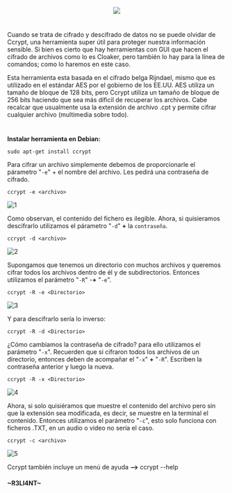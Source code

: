 <p align="center">
  <a href="https://github.com/DenverCoder1/readme-typing-svg"><img src="https://readme-typing-svg.herokuapp.com?color=13F700FF&width=350&lines=Cifrar+archivos+con+CCRYPT"></a>
</p>

<h1 align="center"></h1>

Cuando se trata de cifrado y descifrado de datos no se puede olvidar de Ccrypt, una herramienta super útil para proteger nuestra información sensible. Si bien es cierto que hay herramientas con GUI que hacen el cifrado de archivos como lo es Cloaker, pero también lo hay para la línea de comandos; como lo haremos en este caso.

Esta herramienta esta basada en el cifrado belga Rijndael, mismo que es utilizado en el estándar AES por el gobierno de los EE.UU. AES utiliza un tamaño de bloque de 128 bits, pero Ccrypt utiliza un tamaño de bloque de 256 bits haciendo que sea más díficil de recuperar los archivos. Cabe recalcar que usualmente usa la extensión de archivo .cpt y permite cifrar cualquier archivo (multimedia sobre todo).

<h1 align="center"></h1>

**Instalar herramienta en Debian:**
```
sudo apt-get install ccrypt
```

Para cifrar un archivo simplemente debemos de proporcionarle el párametro "`-e`" + el nombre del archivo. Les pedirá una contraseña de cifrado.
```
ccrypt -e <archivo>
```
![1](https://user-images.githubusercontent.com/75953873/179381300-04537638-5bd2-4f7f-a04d-14d342778214.png)

Como observan, el contenido del fichero es ilegible. Ahora, si quisieramos descifrarlo utilizamos el párametro "`-d`" **+** la `contraseña`.
```
ccrypt -d <archivo>
```
![2](https://user-images.githubusercontent.com/75953873/179381328-f1ad68ed-5ccc-4c73-b615-7169de6c4d44.png)

Supongamos que tenemos un directorio con muchos archivos y queremos cifrar todos los archivos dentro de él y de subdirectorios. Entonces utilizamos el parámetro "`-R`" -**+** "`-e`".
```
ccrypt -R -e <Directorio>
```
![3](https://user-images.githubusercontent.com/75953873/179381353-72c34cea-e0e1-48d0-978a-cc9ad963282c.png)

Y para descifrarlo sería lo inverso:
```
ccrypt -R -d <Directorio>
```

¿Cómo cambiamos la contraseña de cifrado? para ello utilizamos el parámetro "`-x`". Recuerden que si cifraron todos los archivos de un directorio, entonces deben de acompañar el "`-x`" **+** "`-R`". Escriben la contraseña anterior y luego la nueva.
```
ccrypt -R -x <Directorio>
```
![4](https://user-images.githubusercontent.com/75953873/179381394-86096ec9-ad9a-4fc9-b6bc-f144dd2c16b5.png)

Ahora, si solo quisiéramos que muestre el contenido del archivo pero sin que la extensión sea modificada, es decir, se muestre en la terminal el contenido. Entonces utilizamos el parámetro "`-c`", esto solo funciona con ficheros .TXT, en un audio o video no sería el caso.
```
ccrypt -c <archivo>
```
![5](https://user-images.githubusercontent.com/75953873/179381414-186f8f29-4144-4d4e-96b5-5dfee6b1c8f4.png)

Ccrypt también incluye un menú de ayuda **-->** ccrypt --help



#### ~R3LI4NT~
